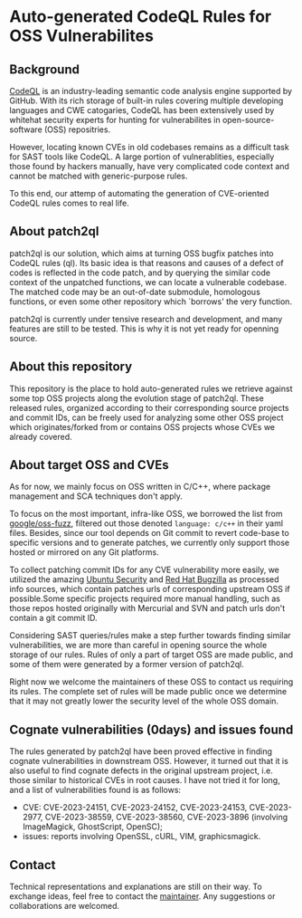 # Auto-generated CodeQL Rules for OSS Vulnerabilites

## Background

[CodeQL](https://codeql.github.com/) is an industry-leading semantic code analysis engine supported by GitHub. With its rich storage of built-in rules covering multiple developing languages and CWE catogaries, CodeQL has been extensively used by whitehat security experts for hunting for vulnerabilites in open-source-software (OSS) repositries.

However, locating known CVEs in old codebases remains as a difficult task for SAST tools like CodeQL. A large portion of vulnerablities, especially those found by hackers manually, have very complicated code context and cannot be matched with generic-purpose rules.

To this end, our attemp of automating the generation of CVE-oriented CodeQL rules comes to real life.

## About patch2ql

patch2ql is our solution, which aims at turning OSS bugfix patches into CodeQL rules (ql). Its basic idea is that reasons and causes of a defect of codes is reflected in the code patch, and by querying the similar code context of the unpatched functions, we can locate a vulnerable codebase. The matched code may be an out-of-date submodule, homologous functions, or even some other repository which `borrows' the very function.

patch2ql is currently under tensive research and development, and many features are still to be tested. This is why it is not yet ready for openning source.

## About this repository

This repository is the place to hold auto-generated rules we retrieve against some top OSS projects along the evolution stage of patch2ql. These released rules, organized according to their corresponding source projects and commit IDs, can be freely used for analyzing some other OSS project which originates/forked from or contains OSS projects whose CVEs we already covered.

## About target OSS and CVEs

As for now, we mainly focus on OSS written in C/C++, where package management and SCA techniques don't apply.

To focus on the most important, infra-like OSS, we borrowed the list from [google/oss-fuzz](https://github.com/google/oss-fuzz/tree/master/projects), filtered out those denoted `language: c/c++` in their yaml files. Besides, since our tool depends on Git commit to revert code-base to specific versions and to generate patches, we currently only support those hosted or mirrored on any Git platforms.

To collect patching commit IDs for any CVE vulnerability more easily, we utilized the amazing [Ubuntu Security](https://ubuntu.com/security) and [Red Hat Bugzilla](https://bugzilla.redhat.com/) as processed info sources, which contain patches urls of corresponding upstream OSS if possible.Some specific projects required more manual handling, such as those repos hosted originally with Mercurial and SVN and patch urls don't contain a git commit ID.

Considering SAST queries/rules make a step further towards finding similar vulnerabilities, we are more than careful in opening source the whole storage of our rules. Rules of only a part of target OSS are made public, and some of them were generated by a former version of patch2ql.

Right now we welcome the maintainers of these OSS to contact us requiring its rules. The complete set of rules will be made public once we determine that it may not greatly lower the security level of the whole OSS domain.

## Cognate vulnerabilities (0days) and issues found

The rules generated by patch2ql have been proved effective in finding cognate vulnerabilities in downstream OSS. However, it turned out that it is also useful to find cognate defects in the original upstream project, i.e. those similar to historical CVEs in root causes. I have not tried it for long, and a list of vulnerabilities found is as follows:

- CVE: CVE-2023-24151, CVE-2023-24152, CVE-2023-24153, CVE-2023-2977, CVE-2023-38559, CVE-2023-38560, CVE-2023-3896 (involving ImageMagick, GhostScript, OpenSC);
- issues: reports involving OpenSSL, cURL, VIM, graphicsmagick.

## Contact

Technical representations and explanations are still on their way. To exchange ideas, feel free to contact the [maintainer](mailto:forward.wfw@hotmail.com). Any suggestions or collaborations are welcomed.
